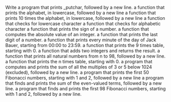Write a program that prints _putchar, followed by a new line.
a function that prints the alphabet, in lowercase, followed by a new line
a function that prints 10 times the alphabet, in lowercase, followed by a new line
 a function that checks for lowercase character
a function that checks for alphabetic character
 a function that prints the sign of a number.
a function that computes the absolute value of an integer.
a function that prints the last digit of a number.
 a function that prints every minute of the day of Jack Bauer, starting from 00:00 to 23:59.
a function that prints the 9 times table, starting with 0.
a function that adds two integers and returns the result.
a function that prints all natural numbers from n to 98, followed by a new line.
 a function that prints the n times table, starting with 0.
a program that computes and prints the sum of all the multiples of 3 or 5 below 1024 (excluded), followed by a new line.
a program that prints the first 50 Fibonacci numbers, starting with 1 and 2, followed by a new line
 a program that finds and prints the sum of the even-valued terms, followed by a new line.
a program that finds and prints the first 98 Fibonacci numbers, starting with 1 and 2, followed by a new line.
